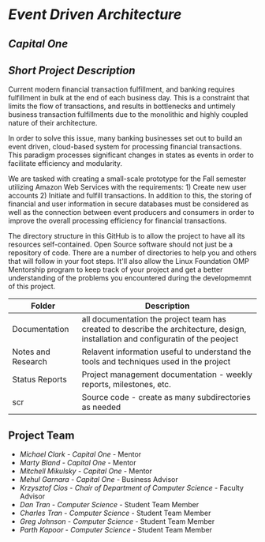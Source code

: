# *Event Driven Architecture*
## *Capital One*
## *Short Project Description*
Current modern financial transaction fulfillment, and banking requires fulfillment in bulk at the end of each business day. This is a constraint that limits the flow of transactions, and results in bottlenecks and untimely business transaction fulfillments due to the monolithic and highly coupled nature of their architecture.

In order to solve this issue, many banking businesses set out to build an event driven, cloud-based system for processing financial transactions. This paradigm processes significant changes in states as events in order to facilitate efficiency and modularity.

We are tasked with creating a small-scale prototype for the Fall semester utilizing Amazon Web Services with the requirements: 1) Create new user accounts 2) Initiate and fulfill transactions. In addition to this, the storing of financial and user information in secure databases must be considered as well as the connection between event producers and consumers in order to improve the overall processing efficiency for financial transactions.


The directory structure in this GitHub is to allow the project to have all its resources self-contained.
Open Source software should not just be a repository of code.  There are a number of directories to help you and others that will 
follow in your foot steps.  It'll also allow the Linux Foundation OMP Mentorship program to keep track of your project and get
a better understanding of the problems you encountered during the developmemnt of this project.

| Folder | Description |
|---|---|
| Documentation |  all documentation the project team has created to describe the architecture, design, installation and configuratin of the peoject |
| Notes and Research | Relavent information useful to understand the tools and techniques used in the project |
| Status Reports | Project management documentation - weekly reports, milestones, etc. |
| scr | Source code - create as many subdirectories as needed |


## Project Team
- *Michael Clark*  - *Capital One* - Mentor
- *Marty Bland*  - *Capital One* - Mentor
- *Mitchell Mikulsky*  - *Capital One* - Mentor
- *Mehul Garnara* - *Capital One* - Business Advisor
- *Krzysztof Cios* - *Chair of Department of Computer Science* - Faculty Advisor
- *Dan Tran* - *Computer Science* - Student Team Member
- *Charles Tran* - *Computer Science* - Student Team Member
- *Greg Johnson* - *Computer Science* - Student Team Member
- *Parth Kapoor* - *Computer Science* - Student Team Member
